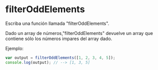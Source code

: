 # filterOddElements

Escriba una función llamada "filterOddElements".

Dado un array de números,"filterOddElements" devuelve un array que contiene sólo
los números impares del array dado.

Ejemplo:

```js
var output = filterOddElements([1, 2, 3, 4, 5]);
console.log(output); // --> [1, 3, 5]
```

